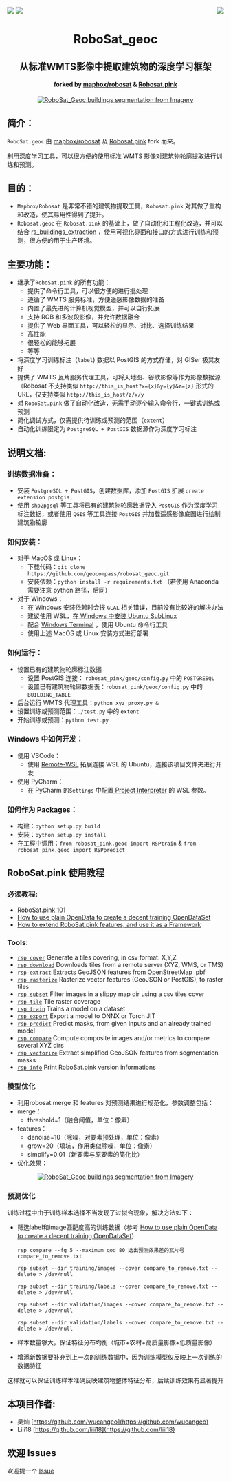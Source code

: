 <a href="https://twitter.com/RobosatPink"><img src="https://img.shields.io/badge/Follow-%40RoboSatPink-ff69b4.svg" /></a> <a href="https://gitter.im/RoboSatPink/community"><img src="https://img.shields.io/gitter/room/robosatpink/community.svg?color=ff69b4&style=popout" /></a> <a href="https://pepy.tech/project/robosat.pink"><img src="https://pepy.tech/badge/robosat-pink/month" align="right" /></a>

<h1 align='center'>RoboSat_geoc</h1>
<h2 align='center'>从标准WMTS影像中提取建筑物的深度学习框架</h2>
<h4 align='center'>forked by <a href="https://github.com/datapink/robosat.pink" >mapbox/robosat</a> & <a href="https://github.com/datapink/robosat.pink" >Robosat.pink</a></h4>
<p align=center>
  <a href="https://github.com/geocompass/robosat_geoc"><img src="https://raw.githubusercontent.com/geocompass/robosat_geoc/master/docs/img/readme/top_example.jpeg" alt="RoboSat_Geoc buildings segmentation from Imagery" /></a>
</p>



## 简介：

`RoboSat.geoc` 由 [mapbox/robosat](https://github.com/mapbox/robosat) 及 [Robosat.pink](https://github.com/datapink/robosat.pink) fork 而来。

利用深度学习工具，可以很方便的使用标准 WMTS 影像对建筑物轮廓提取进行训练和预测。



## 目的：

- `Mapbox/Robosat` 是非常不错的建筑物提取工具，`Robosat.pink` 对其做了重构和改造，使其易用性得到了提升。
- `Robosat.geoc` 在 `Robosat.pink` 的基础上，做了自动化和工程化改造，并可以结合 [rs_buildings_extraction](https://github.com/geocompass/rs_buildings_extraction) ，使用可视化界面和接口的方式进行训练和预测，很方便的用于生产环境。



## 主要功能：

- 继承了`RoboSat.pink` 的所有功能：
  - 提供了命令行工具，可以很方便的进行批处理
  - 遵循了 WMTS 服务标准，方便遥感影像数据的准备
  - 内置了最先进的计算机视觉模型，并可以自行拓展
  - 支持 RGB 和多波段影像，并允许数据融合
  - 提供了 Web 界面工具，可以轻松的显示、对比、选择训练结果
  - 高性能
  - 很轻松的能够拓展
  - 等等
- 将深度学习训练标注（`label`) 数据以 PostGIS 的方式存储，对 GISer 极其友好
- 提供了 WMTS 瓦片服务代理工具，可将天地图、谷歌影像等作为影像数据源（Robosat 不支持类似 `http://this_is_host?x={x}&y={y}&z={z}` 形式的 URL，仅支持类似 `http://this_is_host/z/x/y`
- 对 `RoboSat.pink` 做了自动化改造，无需手动逐个输入命令行，一键式训练或预测
- 简化调试方式，仅需提供待训练或预测的范围（`extent`）
- 自动化训练限定为 `PostgreSQL + PostGIS` 数据源作为深度学习标注



## 说明文档:

### 训练数据准备：

- 安装 `PostgreSQL + PostGIS`，创建数据库，添加 `PostGIS` 扩展 `create extension postgis;`
- 使用 `shp2pgsql` 等工具将已有的建筑物轮廓数据导入 `PostGIS` 作为深度学习标注数据，或者使用 `QGIS` 等工具连接 `PostGIS` 并加载遥感影像底图进行绘制建筑物轮廓

### 如何安装：

- 对于 MacOS 或 Linux：
  - 下载代码：`git clone https://github.com/geocompass/robosat_geoc.git`
  - 安装依赖：`python install -r requirements.txt` （若使用 Anaconda 需要注意 python 路径，后同）
- 对于 Windows：
  - 在 Windows 安装依赖时会报 `GLAL` 相关错误，目前没有比较好的解决办法
  - 建议使用 WSL，[在 Windows 中安装 Ubuntu SubLinux](https://docs.microsoft.com/zh-cn/windows/wsl/install-win10)
  - 配合 [Windows Terminal](https://www.microsoft.com/zh-cn/p/windows-terminal-preview/9n0dx20hk701) ，使用 Ubuntu 命令行工具
  - 使用上述 MacOS 或 Linux 安装方式进行部署

### 如何运行：

- 设置已有的建筑物轮廓标注数据
  - 设置 PostGIS 连接： `robosat_pink/geoc/config.py` 中的 `POSTGRESQL`
  - 设置已有建筑物轮廓数据表：`robosat_pink/geoc/config.py` 中的 `BUILDING_TABLE`
- 后台运行 WMTS 代理工具：`python xyz_proxy.py &`
- 设置训练或预测范围：`./test.py` 中的 `extent`
- 开始训练或预测：`python test.py`

### Windows 中如何开发：

- 使用 VSCode：
  - 使用 [Remote-WSL](https://marketplace.visualstudio.com/items?itemName=ms-vscode-remote.remote-wsl) 拓展连接 WSL 的 Ubuntu，连接该项目文件夹进行开发
- 使用 PyCharm：
  - 在 PyCharm 的`Settings` 中[配置 Project Interpreter](https://www.jetbrains.com/help/pycharm/using-wsl-as-a-remote-interpreter.html) 的 WSL 参数。

### 如何作为 Packages：

- 构建：`python setup.py build`
- 安装：`python setup.py install`
- 在工程中调用：`from robosat_pink.geoc import RSPtrain` & `from robosat_pink.geoc import RSPpredict`



## RoboSat.pink 使用教程

### 必读教程:

- <a href="https://github.com/datapink/robosat.pink/tree/master/docs/101.md">RoboSat.pink 101</a>
- <a href="https://github.com/datapink/robosat.pink/tree/master/docs/from_opendata_to_opendataset.md">How to use plain OpenData to create a decent training OpenDataSet</a>
- <a href="https://github.com/datapink/robosat.pink/tree/master/docs/extensibility_by_design.md">How to extend RoboSat.pink features, and use it as a Framework</a>

### Tools:

- <a href="https://github.com/geocompass/robosat_geoc/tree/master/docs/tools.md#rsp-cover">`rsp cover`</a> Generate a tiles covering, in csv format: X,Y,Z
- <a href="https://github.com/geocompass/robosat_geoc/tree/master/docs/tools.md#rsp-download">`rsp download`</a> Downloads tiles from a remote server (XYZ, WMS, or TMS)
- <a href="https://github.com/geocompass/robosat_geoc/tree/master/docs/tools.md#rsp-extract">`rsp extract`</a> Extracts GeoJSON features from OpenStreetMap .pbf
- <a href="https://github.com/geocompass/robosat_geoc/tree/master/docs/tools.md#rsp-rasterize">`rsp rasterize`</a> Rasterize vector features (GeoJSON or PostGIS), to raster tiles
- <a href="https://github.com/geocompass/robosat_geoc/tree/master/docs/tools.md#rsp-subset">`rsp subset`</a> Filter images in a slippy map dir using a csv tiles cover
- <a href="https://github.com/geocompass/robosat_geoc/tree/master/docs/tools.md#rsp-tile">`rsp tile`</a> Tile raster coverage
- <a href="https://github.com/geocompass/robosat_geoc/tree/master/docs/tools.md#rsp-train">`rsp train`</a> Trains a model on a dataset
- <a href="https://github.com/geocompass/robosat_geoc/tree/master/docs/tools.md#rsp-export">`rsp export`</a> Export a model to ONNX or Torch JIT
- <a href="https://github.com/geocompass/robosat_geoc/tree/master/docs/tools.md#rsp-predict">`rsp predict`</a> Predict masks, from given inputs and an already trained model
- <a href="https://github.com/geocompass/robosat_geoc/tree/master/docs/tools.md#rsp-compare">`rsp compare`</a> Compute composite images and/or metrics to compare several XYZ dirs
- <a href="https://github.com/geocompass/robosat_geoc/tree/master/docs/tools.md#rsp-vectorize">`rsp vectorize`</a> Extract simplified GeoJSON features from segmentation masks
- <a href="https://github.com/geocompass/robosat_geoc/tree/master/docs/tools.md#rsp-info">`rsp info`</a> Print RoboSat.pink version informations

### 模型优化
- 利用robosat.merge 和 features 对预测结果进行规范化，参数调整包括：
- merge： 
  - threshold=1（融合阈值，单位：像素）
- features：
  - denoise=10（除噪，对要素预处理，单位：像素）
  - grow=20（填坑，作用类似除噪，单位：像素）
  - simplify=0.01（新要素与原要素的简化比）
- 优化效果：
<p align=center>
  <a href="https://github.com/geocompass/robosat_geoc"><img src="https://github.com/geocompass/robosat_geoc/blob/master/docs/img/readme/%E6%A8%A1%E5%9E%8B%E4%BC%98%E5%8C%96.png" alt="RoboSat_Geoc buildings segmentation from Imagery" /></a>
</p>

### 预测优化

训练过程中由于训练样本选择不当发现了过拟合现象，解决方法如下：

- 筛选label和image匹配度高的训练数据（参考 [How to use plain OpenData to create a decent training OpenDataSet](https://github.com/datapink/robosat.pink/blob/master/docs/from_opendata_to_opendataset.md)）

    `rsp compare --fg 5 --maximum_qod 80 选出预测效果差的瓦片号compare_to_remove.txt`
    
    `rsp subset --dir training/images --cover compare_to_remove.txt --delete > /dev/null`
    
    `rsp subset --dir training/labels --cover compare_to_remove.txt --delete > /dev/null`
    
    `rsp subset --dir validation/images --cover compare_to_remove.txt --delete > /dev/null`
    
    `rsp subset --dir validation/labels --cover compare_to_remove.txt --delete > /dev/null`
- 样本数量够大，保证特征分布均衡（城市+农村+高质量影像+低质量影像）
- 增添新数据要补充到上一次的训练数据中，因为训练模型仅反映上一次训练的数据特征

这样就可以保证训练样本准确反映建筑物整体特征分布，后续训练效果有显著提升

## 本项目作者:

- 吴灿 [https://github.com/wucangeo](https://github.com/wucangeo)
- Liii18 [https://github.com/liii18](https://github.com/liii18)

## 欢迎 Issues

欢迎提一个 [Issue](https://github.com/geocompass/robosat_geoc/issues)


